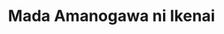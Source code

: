 --- 
title: "Mada Amanogawa ni Ikenai"
publishdate: "2019-6-27T16:48:46+02:00"
src: "https://365manga.net/manga/mada-amanogawa-ni-ikenai"
image: "https://data.365manga.net/images/thumbnails/15916-mada-amanogawa-ni-ikenai.jpg"
description: "From Sound of Jewels: 1. Mada Amanogawa ni Ikenai they met when they were in 1st year. They're supposed to love the same things but... 2. Juunen no Ame 3. Koi ni Ichiban Chikai Shima 4. Senaka Watte Koi (w)o Suru 4. Senaka Watte Koi (w)o Suru Bangaihen"
---
